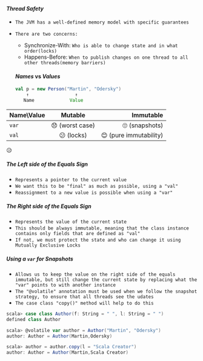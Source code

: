 #### _Thread Safety_
- `The JVM has a well-defined memory model with specific guarantees`
- `There are two concerns:`
	- Synchronize-With: `Who is able to change state and in what order(locks)`
	- Happens-Before: `When to publish changes on one thread to all other threads(memory barriers)`

	#### _Names_ vs _Values_
	```scala
	val p = new Person("Martin", "Odersky")
	    ↑				  ↑
	   Name             Value
	```

| Name\Value   |      Mutable  |  Immutable |
|----------|:-------------:|------:|
| `var` |    😞 (worst case)  |    🙄 (snapshots)  |
| `val` |    😕 (locks)  |    😊 (pure immutability)  |

😥 

##### _The Left side of the Equals Sign_
- `Represents a pointer to the current value`
- `We want this to be "final" as much as pssible, using a "val"`
- `Reassignment to a new value is possible when using a "var"`

##### _The Right side of the Equals Sign_	
- `Represents the value of the current state`
- `This should be always immutable, meaning that the class instance contains only fields that are defined as "val"`
- `If not, we must protect the state and who can change it using Mutually Exclusive Locks`

##### _Using a `var` for Snapshots_
- `Allows us to keep the value on the right side of the equals immutable, but still change the current state by replacing what the "var" points to with another instance`
- `The "@volatile" annotation must be used when we follow the snapshot strategy, to ensure that all threads see the udates`
- `The case class "copy()" method will help to do this`

```scala
scala> case class Author(f: String = " ", l: String = " ")
defined class Author

scala> @volatile var author = Author("Martin", "Odersky")
author: Author = Author(Martin,Odersky)

scala> author = author.copy(l = "Scala Creator")
author: Author = Author(Martin,Scala Creator)
```

